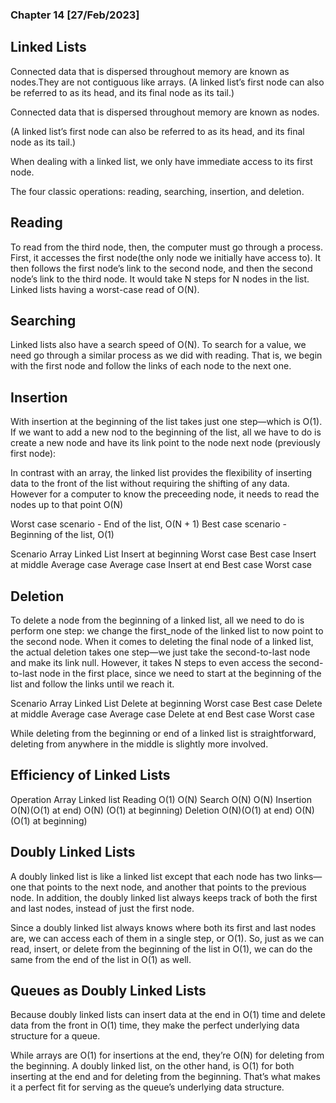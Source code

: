### Chapter 14 [27/Feb/2023]

## Linked Lists
Connected data that is dispersed throughout memory are known as nodes.They are not contiguous like arrays.
(A linked list’s first node can also be referred to as its head, and its final node as its tail.)

Connected data that is dispersed throughout memory are known as nodes.

(A linked list’s first node can also be referred to as its head, and its final node as its tail.)

When dealing with a linked list, we only have immediate access to its first node.

The four classic operations: reading, searching, insertion, and deletion.

## Reading
To read from the third node, then, the computer must go through a process. First, it accesses the first node(the only node we initially have access to). It then follows the first node’s link to the second node, and then the second node’s link to the third node.
It would take N steps for N nodes in the list. Linked lists having a worst-case read of O(N).

## Searching 
Linked lists also have a search speed of O(N). To search for a value, we need go through a similar process as we did with reading. That is, we begin with the first node and follow the links of each node to the next one.

## Insertion
With insertion at the beginning of the list takes just one step—which is O(1).
If we want to add a new nod to the beginning of the list, all we have to do is create a new node and have its link point to the node next node (previously first node):

In contrast with an array, the linked list provides the flexibility of inserting data to the front of the list without requiring the shifting of any data.
However for a computer to know the preceeding node, it needs to read the nodes up to that point O(N)

Worst case scenario - End of the list, O(N + 1)
Best case scenario - Beginning of the list, O(1)

Scenario                 Array        Linked List
Insert at beginning   Worst case       Best case
Insert at middle     Average case     Average case
Insert at end         Best case        Worst case


## Deletion
To delete a node from the beginning of a linked list, all we need to do is perform one step: we change the first_node of the linked list to now point to the second node.
When it comes to deleting the final node of a linked list, the actual deletion takes one step—we just take the second-to-last node and make its link null. However, it takes N steps to even access the second-to-last node in the first place, since we need to start at the beginning of the list and follow the links until we reach it.

Scenario                 Array        Linked List
Delete at beginning   Worst case       Best case
Delete at middle     Average case     Average case
Delete at end         Best case        Worst case

While deleting from the beginning or end of a linked list is straightforward, deleting from anywhere in the middle is slightly more involved.



## Efficiency of Linked Lists
Operation     Array              Linked list
Reading       O(1)                 O(N)
Search        O(N)                 O(N)
Insertion     O(N)(O(1) at end)    O(N) (O(1) at beginning) Deletion      O(N)(O(1) at end)    O(N) (O(1) at beginning)

## Doubly Linked Lists
A doubly linked list is like a linked list except that each node has two links—one that points to the next node, and another that points to the previous node. In addition, the doubly linked list always keeps track of both the first and last nodes, instead of just the first node.

Since a doubly linked list always knows where both its first and last nodes are, we can access each of them in a single step, or O(1). So, just as we can read, insert, or delete from the beginning of the list in O(1), we can do the same from the end of the list in O(1) as well.

## Queues as Doubly Linked Lists
Because doubly linked lists can insert data at the end in O(1) time and delete data from the front in O(1) time, they make the perfect underlying data structure for a queue.

While arrays are O(1) for insertions at the end, they’re O(N) for deleting from the beginning.
A doubly linked list, on the other hand, is O(1) for both inserting at the end and for deleting from the beginning. That’s what makes it a perfect fit for serving as the queue’s underlying data structure.